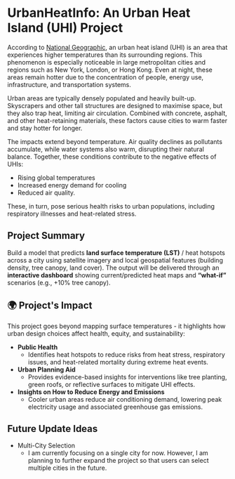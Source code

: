 # UrbanHeatInfo: An Urban Heat Island (UHI) Project
According to [National Geographic](https://education.nationalgeographic.org/resource/urban-heat-island/), an urban heat island (UHI) is an area that experiences higher temperatures than its surrounding regions. This phenomenon is especially noticeable in large metropolitan cities and regions such as New York, London, or Hong Kong. Even at night, these areas remain hotter due to the concentration of people, energy use, infrastructure, and transportation systems.

Urban areas are typically densely populated and heavily built-up. Skyscrapers and other tall structures are designed to maximise space, but they also trap heat, limiting air circulation. Combined with concrete, asphalt, and other heat-retaining materials, these factors cause cities to warm faster and stay hotter for longer.

The impacts extend beyond temperature. Air quality declines as pollutants accumulate, while water systems also warm, disrupting their natural balance. Together, these conditions contribute to the negative effects of UHIs: 
* Rising global temperatures 
* Increased energy demand for cooling 
* Reduced air quality. 

These, in turn, pose serious health risks to urban populations, including respiratory illnesses and heat-related stress.

## Project Summary
Build a model that predicts **land surface temperature (LST)** / heat hotspots across a city using satellite imagery and local geospatial features (building density, tree canopy, land cover). The output will be delivered through an **interactive dashboard** showing current/predicted heat maps and **“what-if”** scenarios (e.g., +10% tree canopy).

## 🌍 Project's Impact
This project goes beyond mapping surface temperatures - it highlights how urban design choices affect health, equity, and sustainability:
* **Public Health**
    * Identifies heat hotspots to reduce risks from heat stress, respiratory issues, and heat-related mortality during extreme heat events.
* **Urban Planning Aid**
    * Provides evidence-based insights for interventions like tree planting, green roofs, or reflective surfaces to mitigate UHI effects.
* **Insights on How to Reduce Energy and Emissions**
    * Cooler urban areas reduce air conditioning demand, lowering peak electricity usage and associated greenhouse gas emissions.

## Future Update Ideas
* Multi-City Selection
    * I am currently focusing on a single city for now. However, I am planning to further expand the project so that users can select multiple cities in the future.